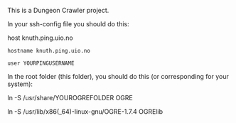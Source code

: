 This is a Dungeon Crawler project.

In your ssh-config file you should do this:

host knuth.ping.uio.no

    hostname knuth.ping.uio.no

    user YOURPINGUSERNAME


In the root folder (this folder), you should do this (or corresponding for your system):

ln -S /usr/share/YOUROGREFOLDER OGRE

ln -S /usr/lib/x86(_64)-linux-gnu/OGRE-1.7.4 OGRElib
